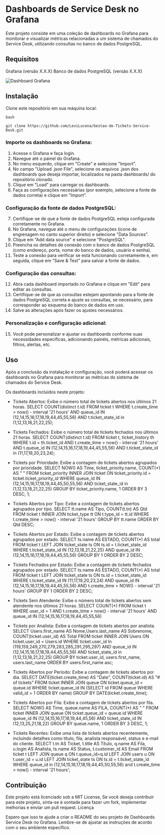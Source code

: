 # Dashboards de Service Desk no Grafana

Este projeto consiste em uma coleção de dashboards no Grafana para monitorar e visualizar métricas relacionadas a um sistema de chamados do Service Desk, utilizando consultas no banco de dados PostgreSQL.

## Requisitos
Grafana (versão X.X.X)
Banco de dados PostgreSQL (versão X.X.X)

![Dashboard Grafana](https://github.com/LeviLucena/Gestao-de-Tickets-Service-Desk/assets/34045910/25822040-f0d6-4f72-8f79-0cc5369b0f02)

## Instalação
Clone este repositório em sua máquina local:

    bash

    git clone https://github.com/LeviLucena/Gestao-de-Tickets-Service-Desk.git

### Importe os dashboards no Grafana:
1. Acesse o Grafana e faça login.
2. Navegue até o painel do Grafana.
3. No menu esquerdo, clique em "Create" e selecione "Import".
4. No campo "Upload .json File", selecione os arquivos .json dos dashboards que deseja importar, localizados na pasta dashboards/ do repositório clonado.
5. Clique em "Load" para carregar os dashboards.
6. Faça as configurações necessárias (por exemplo, selecione a fonte de dados correta) e clique em "Import".

### Configuração da fonte de dados PostgreSQL:
7. Certifique-se de que a fonte de dados PostgreSQL esteja configurada corretamente no Grafana.
8. No Grafana, navegue até o menu de configurações (ícone de engrenagem no canto superior direito) e selecione "Data Sources".
9. Clique em "Add data source" e selecione "PostgreSQL".
10. Preencha os detalhes de conexão com o banco de dados PostgreSQL (como endereço, porta, nome do banco de dados, usuário e senha).
11. Teste a conexão para verificar se está funcionando corretamente e, em seguida, clique em "Save & Test" para salvar a fonte de dados.

### Configuração das consultas:
12. Abra cada dashboard importado no Grafana e clique em "Edit" para editar as consultas.
13. Certifique-se de que as consultas estejam apontando para a fonte de dados PostgreSQL correta e ajuste as consultas, se necessário, para corresponder ao esquema do banco de dados em uso.
14. Salve as alterações após fazer os ajustes necessários.

### Personalização e configuração adicional:
15. Você pode personalizar e ajustar os dashboards conforme suas necessidades específicas, adicionando painéis, métricas adicionais, filtros, alertas, etc.

## Uso
Após a conclusão da instalação e configuração, você poderá acessar os dashboards no Grafana para monitorar as métricas do sistema de chamados do Service Desk.

Os dashboards incluídos neste projeto:

- Tickets Abertos: Exibe o número total de tickets abertos nos últimos 21 horas.
SELECT COUNT(distinct t.id) FROM ticket t WHERE t.create_time > now() - interval '21 hours' AND queue_id IN (12,14,15,16,17,18,19,44,45,55,56) AND t.ticket_state_id in (1,12,13,18,21,22,25);
  
- Tickets Fechados: Exibe o número total de tickets fechados nos últimos 21 horas.
SELECT COUNT(distinct t.id) FROM ticket t, ticket_history th WHERE t.id = th.ticket_id AND t.create_time > now() - interval '21 hours' AND t.queue_id IN (12,14,15,16,17,18,19,44,45,55,56) AND t.ticket_state_id in (11,17,19,20,23,24);
  
- Tickets por Prioridade: Exibe a contagem de tickets abertos agrupados por prioridade.
  SELECT NOW() AS Time, ticket_priority.name, COUNT(*) AS " " FROM ticket_priority INNER JOIN ticket ON ticket_priority.id = ticket.ticket_priority_id WHERE queue_id IN (12,14,15,16,17,18,19,44,45,50,55,56) AND ticket_state_id in (1,12,13,18,21,22,25) GROUP BY ticket_priority.name, 1 ORDER BY 3 DESC, 1;
  
- Tickets Abertos por Tipo: Exibe a contagem de tickets abertos agrupados por tipo.
  SELECT tt.name AS Tipo, COUNT(t.tn) AS Qtd FROM ticket t INNER JOIN ticket_type tt ON t.type_id = tt.id WHERE t.create_time > now() - interval '21 hours' GROUP BY tt.name ORDER BY Qtd DESC;
  
- Tickets Abertos por Estado: Exibe a contagem de tickets abertos agrupados por estado.
  SELECT ts.name AS ESTADO, COUNT(*) AS total FROM ticket t LEFT JOIN ticket_state ts ON ts.id = t.ticket_state_id WHERE t.ticket_state_id IN (12,13,18,21,22,25) AND queue_id IN (12,14,15,16,17,18,19,44,45,55,56) GROUP BY 1 ORDER BY 2 DESC;
  
- Tickets Fechados por Estado: Exibe a contagem de tickets fechados agrupados por estado.
  SELECT ts.name AS ESTADO, COUNT(*) AS total FROM ticket t LEFT JOIN ticket_state ts ON ts.id = t.ticket_state_id WHERE t.ticket_state_id IN (11,17,19,20,23,24) AND queue_id IN (12,14,15,16,17,18,19,44,45,55,56) AND t.create_time > NOW() - interval '21 hours' GROUP BY 1 ORDER BY 2 DESC;
  
- Tickets Sem Atendente: Exibe o número total de tickets abertos sem atendente nos últimos 21 horas.
  SELECT COUNT(*) FROM ticket t WHERE user_id = 1 AND t.create_time > now() - interval '21 hours' AND queue_id IN (12,14,15,16,17,18,19,44,45,55,56)
  
- Tickets por Analista: Exibe a contagem de tickets abertos por analista.
  SELECT Users.first_name AS Nome,Users.last_name AS Sobrenome, COUNT(ticket.user_id) AS Total FROM ticket INNER JOIN Users ON ticket.user_id = Users.id WHERE ticket.user_id In (119,159,249,270,279,283,285,291,295,297) AND queue_id IN (12,14,15,16,17,18,19,44,45,55,56) AND ticket_state_id in (1,12,13,18,21,22,25) GROUP BY ticket.user_id, users.first_name, users.last_name ORDER BY users.first_name asc;
  
- Tickets Abertos por Período: Exibe a contagem de tickets abertos por dia.
  SELECT DATE(ticket.create_time) AS "Date", COUNT(ticket.id) AS "# of tickets" FROM ticket INNER JOIN queue ON ticket.queue_id = queue.id WHERE ticket.queue_id IN (SELECT id FROM queue WHERE valid_id = 1 ORDER BY name) GROUP BY DATE(ticket.create_time);
  
- Tickets Abertos por Fila: Exibe a contagem de tickets abertos por fila.
  SELECT NOW() AS Time, queue.name AS FILA, COUNT(*) AS " " FROM ticket INNER JOIN queue ON ticket.queue_id = queue.id WHERE queue_id IN (12,14,15,16,17,18,19,44,45,56) AND ticket_state_id IN (12,13,25,21,18,22) GROUP BY queue.name, 1 ORDER BY 3 DESC, 1;
  
- Tickets Recentes: Exibe uma lista de tickets abertos recentemente, incluindo detalhes como título, fila, analista responsável, status e e-mail do cliente.
  SELECT t.tn AS Ticket, t.title AS Título, q.name AS Fila, u.login AS Analista, ts.name AS Status, t.customer_id AS Email FROM ticket t LEFT JOIN queue q ON t.queue_id=q.id LEFT JOIN users u ON t.user_id = u.id LEFT JOIN ticket_state ts ON ts.id = t.ticket_state_id WHERE queue_id in (12,14,15,16,17,18,19,44,45,50,55,56) and t.create_time > now() - interval '21 hours';

## Contribuição
Este projeto está licenciado sob a MIT License, Se você deseja contribuir para este projeto, sinta-se à vontade para fazer um fork, implementar melhorias e enviar um pull request.
Licença

Espero que isso te ajude a criar o README do seu projeto de Dashboards Service Desk no Grafana. Lembre-se de ajustar as instruções de acordo com o seu ambiente específico.
